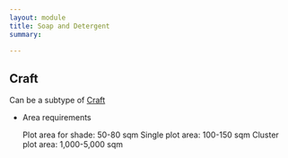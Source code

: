 ```yaml
---
layout: module
title: Soap and Detergent
summary: 

---
```


## Craft
Can be a subtype of [Craft]()

* Area requirements

  Plot area for shade: 50-80 sqm
  Single plot area: 100-150 sqm
  Cluster plot area: 1,000-5,000 sqm
